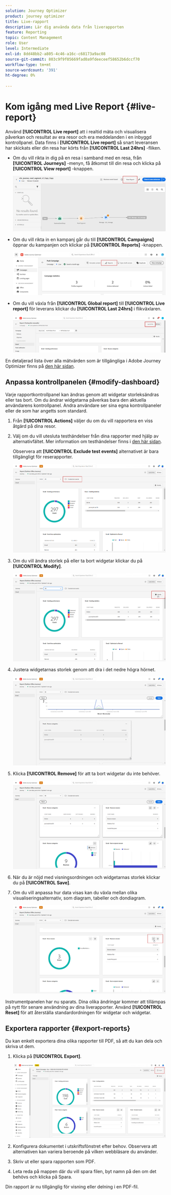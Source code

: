 ```yaml
---
solution: Journey Optimizer
product: journey optimizer
title: Live-rapport
description: Lär dig använda data från liverapporten
feature: Reporting
topic: Content Management
role: User
level: Intermediate
exl-id: 8dd48bb2-a805-4c46-a16c-c68173a9ac08
source-git-commit: 803c9f9f05669fad0a9fdeeceef58652b6dccf70
workflow-type: tm+mt
source-wordcount: '391'
ht-degree: 0%

---
```


# Kom igång med Live Report {#live-report}

Använd **[!UICONTROL Live report]** att i realtid mäta och visualisera påverkan och resultat av era resor och era meddelanden i en inbyggd kontrollpanel.
Data finns i **[!UICONTROL Live report]** så snart leveransen har skickats eller din resa har körts från **[!UICONTROL Last 24hrs]** -fliken.

* Om du vill rikta in dig på en resa i samband med en resa, från **[!UICONTROL Journeys]** -menyn, få åtkomst till din resa och klicka på **[!UICONTROL View report]** -knappen.

   ![](assets/report_journey.png)

* Om du vill rikta in en kampanj går du till **[!UICONTROL Campaigns]** öppnar du kampanjen och klickar på **[!UICONTROL Reports]** -knappen.

   ![](assets/report_campaign.png)

* Om du vill växla från **[!UICONTROL Global report]** till **[!UICONTROL Live report]** för leverans klickar du **[!UICONTROL Last 24hrs]** i flikväxlaren.

   ![](assets/report_3.png)

En detaljerad lista över alla mätvärden som är tillgängliga i Adobe Journey Optimizer finns på [den här sidan](#list-of-components-live).

## Anpassa kontrollpanelen {#modify-dashboard}

Varje rapportkontrollpanel kan ändras genom att widgetar storleksändras eller tas bort. Om du ändrar widgetarna påverkas bara den aktuella användarens kontrollpanel. Andra användare ser sina egna kontrollpaneler eller de som har angetts som standard.

1. Från **[!UICONTROL Actions]** väljer du om du vill rapportera en viss åtgärd på dina resor.

1. Välj om du vill utesluta testhändelser från dina rapporter med hjälp av alternativfältet. Mer information om testhändelser finns i [den här sidan](../building-journeys/testing-the-journey.md).

   Observera att **[!UICONTROL Exclude test events]** alternativet är bara tillgängligt för reserapporter.

   ![](assets/report_modify_6.png)

1. Om du vill ändra storlek på eller ta bort widgetar klickar du på **[!UICONTROL Modify]**.

   ![](assets/report_modify_7.png)

1. Justera widgetarnas storlek genom att dra i det nedre högra hörnet.

   ![](assets/report_modify_8.png)

1. Klicka **[!UICONTROL Remove]** för att ta bort widgetar du inte behöver.

   ![](assets/report_modify_9.png)

1. När du är nöjd med visningsordningen och widgetarnas storlek klickar du på **[!UICONTROL Save]**.

1. Om du vill anpassa hur data visas kan du växla mellan olika visualiseringsalternativ, som diagram, tabeller och dondiagram.

   ![](assets/report_modify_11.png)

Instrumentpanelen har nu sparats. Dina olika ändringar kommer att tillämpas på nytt för senare användning av dina liverapporter. Använd **[!UICONTROL Reset]** för att återställa standardordningen för widgetar och widgetar.

## Exportera rapporter {#export-reports}

Du kan enkelt exportera dina olika rapporter till PDF, så att du kan dela och skriva ut dem.

1. Klicka på **[!UICONTROL Export]**.

   ![](assets/export_2.png)

1. Konfigurera dokumentet i utskriftsfönstret efter behov. Observera att alternativen kan variera beroende på vilken webbläsare du använder.

1. Skriv ut eller spara rapporten som PDF.

1. Leta reda på mappen där du vill spara filen, byt namn på den om det behövs och klicka på Spara.

Din rapport är nu tillgänglig för visning eller delning i en PDF-fil.
